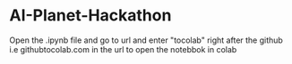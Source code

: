# AI-Planet-Hackathon
Open the .ipynb file and go to url and enter "tocolab" right after the github i.e githubtocolab.com in the url to open the notebbok in colab
